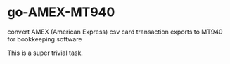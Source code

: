 # go-AMEX-MT940
convert AMEX (American Express) csv card transaction exports to MT940 for bookkeeping software

This is a super trivial task.